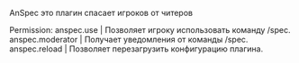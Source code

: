AnSpec это плагин спасает игроков от читеров

Permission:
anspec.use | Позволяет игроку использовать команду /spec.
anspec.moderator | Получает уведомления от команды /spec.
anspec.reload | Позволяет перезагрузить конфигурацию плагина.
